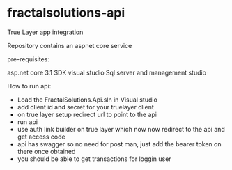 # fractalsolutions-api
True Layer app integration

Repository contains an aspnet core service

pre-requisites:

asp.net core 3.1 SDK
visual studio
Sql server and management studio

How to run api:

- Load the FractalSolutions.Api.sln in Visual studio
- add client id and secret for your truelayer client
- on true layer setup redirect url to point to the api
- run api
- use auth link builder on true layer which now now redirect to the api and get access code
- api has swagger so no need for post man, just add the bearer token on there once obtained 
- you should be able to get transactions for loggin user
